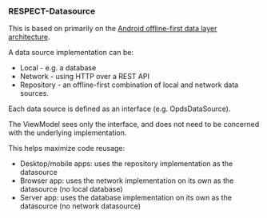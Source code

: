 ### RESPECT-Datasource

This is based on primarily on the [Android offline-first data layer architecture](https://developer.android.com/topic/architecture/data-layer/offline-first).

A data source implementation can be:
 * Local - e.g. a database
 * Network - using HTTP over a REST API
 * Repository - an offline-first combination of local and network data sources.

Each data source is defined as an interface (e.g. OpdsDataSource).

The ViewModel sees only the interface, and does not need to be concerned with the underlying 
implementation.

This helps maximize code reusage:
 * Desktop/mobile apps: uses the repository implementation as the datasource
 * Browser app: uses the network implementation on its own as the datasource (no local database)
 * Server app: uses the database implementation on its own as the datasource (no network datasource)
